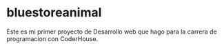 # bluestoreanimal
Este es mi primer proyecto de Desarrollo web que hago para la carrera de programacion con CoderHouse.

